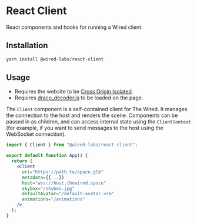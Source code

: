 # React Client

React components and hooks for running a Wired client.

## Installation

```bash
yarn install @wired-labs/react-client
```

## Usage

- Requires the website to be [Cross Origin Isolated](https://web.dev/coop-coep/).
- Requires [draco_decoder.js](https://github.com/google/draco/tree/master/javascript/example) to be loaded on the page.

The `Client` component is a self-contained client for The Wired. It manages the connection to the host and renders the scene. Components can be passed in as children, and can access internal state using the `ClientContext` (for example, if you want to send messages to the host using the WebSocket connection).

```jsx
import { Client } from "@wired-labs/react-client";

export default function App() {
  return (
    <Client
      uri="https://path.to/space.glb"
      metadata={{...}}
      host="wss://host.thewired.space"
      skybox="/skybox.jpg"
      defaultAvatar="/default-avatar.vrm"
      animations="/animations"
    />
  );
}
```
